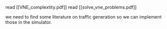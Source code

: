 read [[VNE_complextity.pdf]]
read [[solve_vne_problems.pdf]]


we need to find some literature on traffic generation so we can implement those in the simulator.